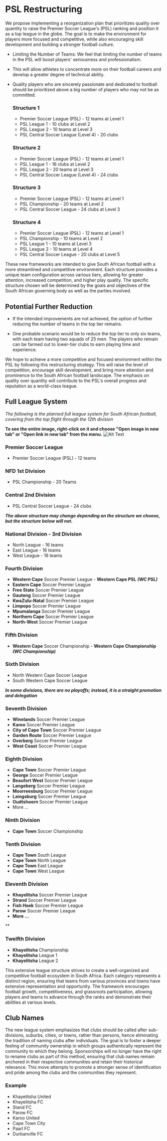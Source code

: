 # PSL Restructuring

We propose implementing a reorganization plan that prioritizes quality over quantity to raise the Premier Soccer League's (PSL) ranking and position it as a top league in the globe. The goal is to make the environment for players more focused and competitive, while also encouraging skill development and building a stronger football culture.

- Limiting the Number of Teams: We feel that limiting the number of teams in the PSL will boost players' seriousness and professionalism.
- This will allow athletes to concentrate more on their football careers and develop a greater degree of technical ability.
- Quality players who are sincerely passionate and dedicated to football should be prioritized above a big number of players who may not be as committed.

  ### Structure 1

  - Premier Soccer League (PSL) - 12 teams at Level 1
  - PSL League 1 - 10 clubs at Level 2
  - PSL League 2 - 10 teams at Level 3
  - PSL Central Soccer League (Level 4) - 20 clubs

  ### Structure 2

  - Premier Soccer League (PSL) - 12 teams at Level 1
  - PSL League 1 - 16 clubs at Level 2
  - PSL League 2 - 20 teams at Level 3
  - PSL Central Soccer League (Level 4) - 24 clubs

  ### Structure 3

  - Premier Soccer League (PSL) - 12 teams at Level 1
  - PSL Championship - 20 teams at Level 2
  - PSL Central Soccer League - 24 clubs at Level 3

  ### Structure 4

  - Premier Soccer League (PSL) - 12 teams at Level 1
  - PSL Championship - 10 teams at Level 2
  - PSL League 1 - 10 teams at Level 3
  - PSL League 2 - 10 teams at Level 4
  - PSL Central Soccer League - 20 clubs at Level 5

These new frameworks are intended to give South African football with a more streamlined and competitive environment. Each structure provides a unique team configuration across various tiers, allowing for greater attention, increased competition, and higher play quality. The specific structure chosen will be determined by the goals and objectives of the South African governing body as well as the parties involved.

## Potential Further Reduction

- If the intended improvements are not achieved, the option of further reducing the number of teams in the top tier remains.

- One probable scenario would be to reduce the top tier to only six teams, with each team having two squads of 25 men. The players who remain can be farmed out to lower-tier clubs to earn playing time and experience.

We hope to achieve a more competitive and focused environment within the PSL by following this restructuring strategy. This will raise the level of competition, encourage skill development, and bring more attention and prominence to the South African football landscape. The emphasis on quality over quantity will contribute to the PSL's overall progress and reputation as a world-class league.

## Full League System

_The following is the planned full league system for South African football, covering from the top flight through the 12th division_

**To see the entire image, right-click on it and choose "Open image in new tab" or "Open link in new tab" from the menu.**
![Alt Text](public/assets/sa-football-structure.svg)

### Premier Soccer League

- Premier Soccer League (PSL) - 12 teams

### NFD 1st Division

- PSL Championship - 20 Teams

### Central 2nd Division

- PSL Central Soccer League - 24 clubs

_**The above structure may change depending on the structure we choose, but the structure below will not.**_

### National Division - 3rd Division

- North League - 16 teams
- East League - 16 teams
- West League - 16 teams

### Fourth Division

- **Western Cape** Soccer Premier League - **Western Cape PSL** **_(WC PSL)_**
- **Eastern Cape** Soccer Premier League
- **Free State** Soccer Premier League
- **Gauteng** Soccer Premier League
- **KwaZulu-Natal** Soccer Premier League
- **Limpopo** Soccer Premier League
- **Mpumalanga** Soccer Premier League
- **Northern Cape** Soccer Premier League
- **North-West** Soccer Premier League

### Fifth Division

- **Western Cape** Soccer Championship - **Western Cape Championship** **_(WC Championship)_**

### Sixth Division

- North Western Cape Soccer League
- South Western Cape Soccer League

_**In some divisions, there are no playoffs; instead, it is a straight promotion and delegation**_

### Seventh Division

- **Winelands** Soccer Premier League
- **Karoo** Soccer Premier League
- **City of Cape Town** Soccer Premier League
- **Garden Route** Soccer Premier League
- **Overberg** Soccer Premier League
- **West Coast** Soccer Premier League

### Eighth Division

- **Cape Town** Soccer Premier League
- **George** Soccer Premier League
- **Beaufort West** Soccer Premier League
- **Langeberg** Soccer Premier League
- **Moorreesburg** Soccer Premier League
- **Laingsburg** Soccer Premier League
- **Oudtshoorn** Soccer Premier League
- More ...

### Ninth Division

- **Cape Town** Soccer Championship

### Tenth Division

- **Cape Town** South League
- **Cape Town** North League
- **Cape Town** East League
- **Cape Town** West League

### Eleventh Division

- **Khayelitsha** Soccer Premier League
- **Strand** Soccer Premier League
- **Fish Hoek** Soccer Premier League
- **Parow** Soccer Premier League
- **More ...**

\*\*

### Twelfth Division

- **Khayelitsha** Championship
- **Khayelitsha** League 1
- **Khayelitsha** League 2

This extensive league structure strives to create a well-organized and competitive football ecosystem in South Africa. Each category represents a distinct region, ensuring that teams from various provinces and towns have extensive representation and opportunity. The framework encourages football growth, competitiveness, and grassroots participation, allowing players and teams to advance through the ranks and demonstrate their abilities at various levels.

## Club Names

The new league system emphasizes that clubs should be called after sub-divisions, suburbs, cities, or towns, rather than persons, hence eliminating the tradition of naming clubs after individuals. The goal is to foster a deeper feeling of community ownership in which groups authentically represent the community to which they belong. Sponsorships will no longer have the right to rename clubs as part of this method, ensuring that club names remain anchored in their respective communities and retain their historical relevance. This move attempts to promote a stronger sense of identification and pride among the clubs and the communities they represent.

### Example

- Khayelitsha United
- Khayelitsha FC
- Stand FC
- Parow FC
- Karoo United
- Cape Town City
- Paarl FC
- Durbanville FC
